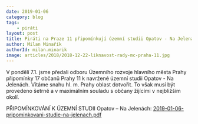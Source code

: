 ```yaml
---
date: 2019-01-06
category: blog
tags:
	- piráti
layout: post
title: Piráti na Praze 11 připomínkují územní studii Opatov - Na Jelenách
author: Milan Minařík
authorId: milan.minarik
image: articles/2018/2018-12-22-liknavost-rady-mc-praha-11.jpg
---
```


V pondělí 7.1. jsme předali odboru Územního rozvoje hlavního města Prahy připomínky 17 občanů Prahy 11 k navržené územní studii Opatov - Na Jelenách.
Vítáme snahu hl. m. Prahy oblast dotvořit. To však musí být provedeno šetrně a v maximálním souladu s občany žijícími v nejbližším okolí.

PŘIPOMÍNKOVÁNÍ K ÚZEMNÍ STUDII Opatov – Na Jelenách: [2019-01-06-pripominkovani-studie-na-jelenach.pdf](/assets/pdf/2019-01-06-pripominkovani-studie-na-jelenach.pdf)